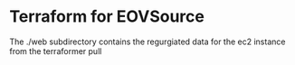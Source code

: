 # Terraform for EOVSource

The ./web subdirectory contains the regurgiated data for the ec2 instance from the terraformer pull
